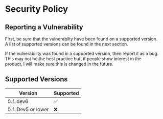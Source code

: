# Security Policy

## Reporting a Vulnerability

First, be sure that the vulnerabilty have been found on a supported version. 
A list of supported versions can be found in the next section.

If the vulnerability was found in a supported version, then report it as a bug. 
This may not be the best practice but, if people show interest in the product, 
I will make sure this is changed in the future.

## Supported Versions

| Version           | Supported          |
| ----------------- | ------------------ |
| 0.1.dev6          | :white_check_mark: |
| 0.1.Dev5 or lower | :x:                |

